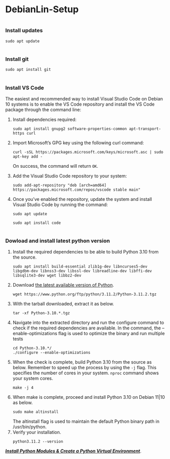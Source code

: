 # DebianLin-Setup
#
### Install updates
```
sudo apt update
```
#
### Install git
```
sudo apt install git
```
#
### Install VS Code
The easiest and recommended way to install Visual Studio Code on Debian 10 systems is to enable the VS Code repository and install the VS Code package through the command line:


1. Install dependencies required:
   ```
   sudo apt install gnupg2 software-properties-common apt-transport-https curl
   ```
2. Import Microsoft’s GPG key using the following curl command:
   ```
   curl -sSL https://packages.microsoft.com/keys/microsoft.asc | sudo apt-key add -
   ```
   On success, the command will return `OK`.

3. Add the Visual Studio Code repository to your system:
   ```
   sudo add-apt-repository "deb [arch=amd64] https://packages.microsoft.com/repos/vscode stable main"
   ```

4. Once you’ve enabled the repository, update the system and install Visual Studio Code by running the command:

   ```
   sudo apt update
   ```
   ```
   sudo apt install code
   ```
#
### Dowload and install latest python version 
1. Install the required dependencies to be able to build Python 3.10 from the source.
   ```
   sudo apt install build-essential zlib1g-dev libncurses5-dev libgdbm-dev libnss3-dev libssl-dev libreadline-dev libffi-dev libsqlite3-dev wget libbz2-dev
   ```
2. Download [the latest available version of Python](https://www.python.org/downloads/source/).
   ```
   wget https://www.python.org/ftp/python/3.11.2/Python-3.11.2.tgz
   ```   
3. With the tarball downloaded, extract it as below.
   ```
   tar -xf Python-3.10.*.tgz
   ```
4. Navigate into the extracted directory and run the configure command to check if the required dependencies are available. In the command, the –enable-optimizations flag is used to optimize the binary and run multiple tests
   ```
   cd Python-3.10.*/
   ./configure --enable-optimizations
   ```
5. When the check is complete, build Python 3.10 from the source as below. Remember to speed up the process by using the `-j` flag. This specifies the number of cores in your system. `nproc` command shows your system cores.
   ```
   make -j 4
   ```
6. When make is complete, proceed and install Python 3.10 on Debian 11|10 as below.
   ```
   sudo make altinstall
   ```
   The altinstall flag is used to maintain the default Python binary path in /usr/bin/python.
7. Verify your installation.
   ```
   python3.11.2 --version
   ```
[***Install Python Modules & Create a Python Virtual Environment***](https://computingforgeeks.com/how-to-install-python-on-debian-linux/).


   
   
